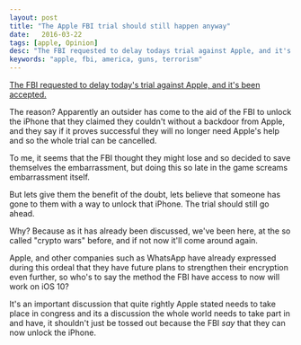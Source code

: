 ```yaml
---
layout: post
title: "The Apple FBI trial should still happen anyway"
date:   2016-03-22
tags: [apple, Opinion]
desc: "The FBI requested to delay todays trial against Apple, and it's been accepted."
keywords: "apple, fbi, america, guns, terrorism"
---
```


[The FBI requested to delay today's trial against Apple, and it's been accepted.](http://www.theverge.com/2016/3/21/11279714/fbi-iphone-apple-trial-delay)

The reason? Apparently an outsider has come to the aid of the FBI to unlock the iPhone that they claimed they couldn't without a backdoor from Apple, and they say if it proves successful they will no longer need Apple's help and so the whole trial can be cancelled.

To me, it seems that the FBI thought they might lose and so decided to save themselves the embarrassment, but doing this so late in the game screams embarrassment itself.

But lets give them the benefit of the doubt, lets believe that someone has gone to them with a way to unlock that iPhone. The trial should still go ahead.

Why? Because as it has already been discussed, we've been here, at the so called "crypto wars" before, and if not now it'll come around again.

Apple, and other companies such as WhatsApp have already expressed during this ordeal that they have future plans to strengthen their encryption even further, so who's to say the method the FBI have access to now will work on iOS 10?

It's an important discussion that quite rightly Apple stated needs to take place in congress and its a discussion the whole world needs to take part in and have, it shouldn't just be tossed out because the FBI *say* that they can now unlock the iPhone.
